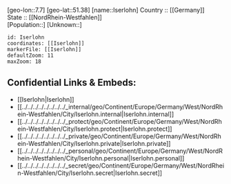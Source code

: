 ﻿---
location: [51.38,7.7] 
mapzoom: [7,12] 
mapmarker: city 
type: City
tags:
- geo/City


SpocWebEntityId: 31130
isDeleted: false
confidential: public

---
[geo-lon::7.7] 
[geo-lat::51.38] 
[name::Iserlohn] 
Country :: [[Germany]]  
State :: [[NordRhein-Westfahlen]]  
[Population::] 
[Unknown::] 


```leaflet
id: Iserlohn
coordinates: [[Iserlohn]] 
markerFile: [[Iserlohn]] 
defaultZoom: 11 
maxZoom: 18
```


## Confidential Links & Embeds: 
- [[Iserlohn|Iserlohn]]  
- [[../../../../../../../../_internal/geo/Continent/Europe/Germany/West/NordRhein-Westfahlen/City/Iserlohn.internal|Iserlohn.internal]] 
- [[../../../../../../../../_protect/geo/Continent/Europe/Germany/West/NordRhein-Westfahlen/City/Iserlohn.protect|Iserlohn.protect]] 
- [[../../../../../../../../_private/geo/Continent/Europe/Germany/West/NordRhein-Westfahlen/City/Iserlohn.private|Iserlohn.private]] 
- [[../../../../../../../../_personal/geo/Continent/Europe/Germany/West/NordRhein-Westfahlen/City/Iserlohn.personal|Iserlohn.personal]] 
- [[../../../../../../../../_secret/geo/Continent/Europe/Germany/West/NordRhein-Westfahlen/City/Iserlohn.secret|Iserlohn.secret]] 
